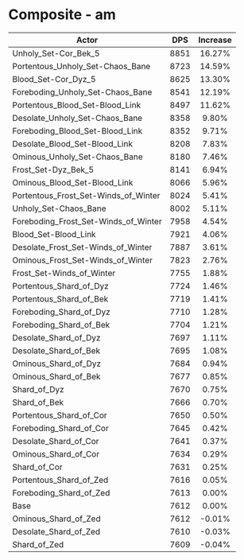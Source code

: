 # Composite - am
| Actor | DPS | Increase |
|---|:---:|:---:|
|Unholy_Set-Cor_Bek_5|8851|16.27%|
|Portentous_Unholy_Set-Chaos_Bane|8723|14.59%|
|Blood_Set-Cor_Dyz_5|8625|13.30%|
|Foreboding_Unholy_Set-Chaos_Bane|8541|12.19%|
|Portentous_Blood_Set-Blood_Link|8497|11.62%|
|Desolate_Unholy_Set-Chaos_Bane|8358|9.80%|
|Foreboding_Blood_Set-Blood_Link|8352|9.71%|
|Desolate_Blood_Set-Blood_Link|8208|7.83%|
|Ominous_Unholy_Set-Chaos_Bane|8180|7.46%|
|Frost_Set-Dyz_Bek_5|8141|6.94%|
|Ominous_Blood_Set-Blood_Link|8066|5.96%|
|Portentous_Frost_Set-Winds_of_Winter|8024|5.41%|
|Unholy_Set-Chaos_Bane|8002|5.11%|
|Foreboding_Frost_Set-Winds_of_Winter|7958|4.54%|
|Blood_Set-Blood_Link|7921|4.06%|
|Desolate_Frost_Set-Winds_of_Winter|7887|3.61%|
|Ominous_Frost_Set-Winds_of_Winter|7823|2.76%|
|Frost_Set-Winds_of_Winter|7755|1.88%|
|Portentous_Shard_of_Dyz|7724|1.46%|
|Portentous_Shard_of_Bek|7719|1.41%|
|Foreboding_Shard_of_Dyz|7710|1.28%|
|Foreboding_Shard_of_Bek|7704|1.21%|
|Desolate_Shard_of_Dyz|7697|1.11%|
|Desolate_Shard_of_Bek|7695|1.08%|
|Ominous_Shard_of_Dyz|7684|0.94%|
|Ominous_Shard_of_Bek|7677|0.85%|
|Shard_of_Dyz|7670|0.75%|
|Shard_of_Bek|7666|0.70%|
|Portentous_Shard_of_Cor|7650|0.50%|
|Foreboding_Shard_of_Cor|7645|0.42%|
|Desolate_Shard_of_Cor|7641|0.37%|
|Ominous_Shard_of_Cor|7634|0.29%|
|Shard_of_Cor|7631|0.25%|
|Portentous_Shard_of_Zed|7616|0.05%|
|Foreboding_Shard_of_Zed|7613|0.00%|
|Base|7612|0.00%|
|Ominous_Shard_of_Zed|7612|-0.01%|
|Desolate_Shard_of_Zed|7610|-0.03%|
|Shard_of_Zed|7609|-0.04%|
